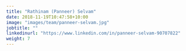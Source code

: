 ```yaml
---
title: "Rathinam (Panneer) Selvam"
date: 2018-11-19T10:47:58+10:00
image: "images/team/panneer-selvam.jpg"
jobtitle: ""
linkedinurl: "https://www.linkedin.com/in/panneer-selvam-90707822"
weight: 7
---
```


